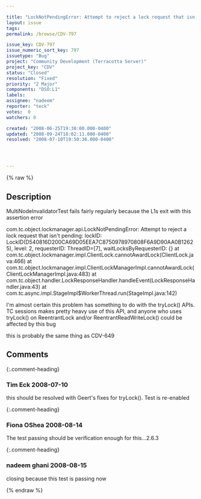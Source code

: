 ```yaml
---

title: "LockNotPendingError: Attempt to reject a lock request that isn't pending"
layout: issue
tags: 
permalink: /browse/CDV-797

issue_key: CDV-797
issue_numeric_sort_key: 797
issuetype: "Bug"
project: "Community Development (Terracotta Server)"
project_key: "CDV"
status: "Closed"
resolution: "Fixed"
priority: "2 Major"
components: "DSO:L1"
labels: 
assignee: "nadeem"
reporter: "teck"
votes:  0
watchers: 0

created: "2008-06-25T19:38:00.000-0400"
updated: "2008-09-24T18:02:11.000-0400"
resolved: "2008-07-10T19:50:36.000-0400"




---
```


{% raw %}

## Description

<div markdown="1" class="description">

MultiNodeInvalidatorTest fails fairly regularly because the L1s exit with this assertion error

com.tc.object.lockmanager.api.LockNotPendingError: Attempt to reject a lock request that isn't pending: lockID: LockID(D540816D200CA69D05EEA7C8750978970808F6A9D90AA0B12625), level: 2, requesterID: ThreadID=[7], waitLocksByRequesterID: \{\}
            at com.tc.object.lockmanager.impl.ClientLock.cannotAwardLock(ClientLock.java:466)
            at com.tc.object.lockmanager.impl.ClientLockManagerImpl.cannotAwardLock(ClientLockManagerImpl.java:483)
            at com.tc.object.handler.LockResponseHandler.handleEvent(LockResponseHandler.java:43)
            at com.tc.async.impl.StageImpl$WorkerThread.run(StageImpl.java:142)

I'm almost certain this problem has something to do with the tryLock() APIs.  TC sessions makes pretty heavy use of this API, and anyone who uses tryLock() on ReentrantLock and/or ReentrantReadWriteLock() could be affected by this bug

this is probably the same thing as CDV-649

</div>

## Comments


{:.comment-heading}
### **Tim Eck** <span class="date">2008-07-10</span>

<div markdown="1" class="comment">

this should be resolved with Geert's fixes for tryLock(). Test is re-enabled

</div>


{:.comment-heading}
### **Fiona OShea** <span class="date">2008-08-14</span>

<div markdown="1" class="comment">

The test passing should be verification enough for this...2.6.3

</div>


{:.comment-heading}
### **nadeem ghani** <span class="date">2008-08-15</span>

<div markdown="1" class="comment">

closing because this test is passing now

</div>



{% endraw %}
